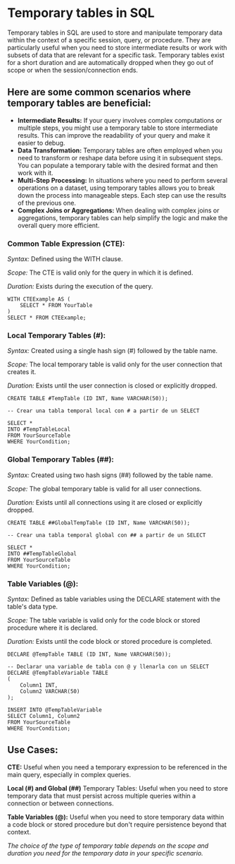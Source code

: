 # Temporary tables in SQL 

Temporary tables in SQL are used to store and manipulate temporary data within the context of a specific session, query, or procedure. They are particularly useful when you need to store intermediate results or work with subsets of data that are relevant for a specific task. Temporary tables exist for a short duration and are automatically dropped when they go out of scope or when the session/connection ends.

## Here are some common scenarios where temporary tables are beneficial:

- **Intermediate Results:** If your query involves complex computations or multiple steps, you might use a temporary table to store intermediate results. This can improve the readability of your query and make it easier to debug.
- **Data Transformation:** Temporary tables are often employed when you need to transform or reshape data before using it in subsequent steps. You can populate a temporary table with the desired format and then work with it.
- **Multi-Step Processing:** In situations where you need to perform several operations on a dataset, using temporary tables allows you to break down the process into manageable steps. Each step can use the results of the previous one.
- **Complex Joins or Aggregations:** When dealing with complex joins or aggregations, temporary tables can help simplify the logic and make the overall query more efficient.

### Common Table Expression (CTE):

*Syntax:* Defined using the WITH clause.

*Scope:* The CTE is valid only for the query in which it is defined.

*Duration:* Exists during the execution of the query.

```
WITH CTEExample AS (
    SELECT * FROM YourTable
)
SELECT * FROM CTEExample;
```

### Local Temporary Tables (#):

*Syntax:* Created using a single hash sign (#) followed by the table name.

*Scope:* The local temporary table is valid only for the user connection that creates it.

*Duration:* Exists until the user connection is closed or explicitly dropped.

```
CREATE TABLE #TempTable (ID INT, Name VARCHAR(50));
```

```
-- Crear una tabla temporal local con # a partir de un SELECT

SELECT *
INTO #TempTableLocal
FROM YourSourceTable
WHERE YourCondition;
```

### Global Temporary Tables (##):

*Syntax:* Created using two hash signs (##) followed by the table name.

*Scope:* The global temporary table is valid for all user connections.

*Duration:* Exists until all connections using it are closed or explicitly dropped.

```
CREATE TABLE ##GlobalTempTable (ID INT, Name VARCHAR(50));
```

```
-- Crear una tabla temporal global con ## a partir de un SELECT

SELECT *
INTO ##TempTableGlobal
FROM YourSourceTable
WHERE YourCondition;
```

### Table Variables (@):

*Syntax:* Defined as table variables using the DECLARE statement with the table's data type.

*Scope:* The table variable is valid only for the code block or stored procedure where it is declared.

*Duration:* Exists until the code block or stored procedure is completed.

```
DECLARE @TempTable TABLE (ID INT, Name VARCHAR(50));
```

```
-- Declarar una variable de tabla con @ y llenarla con un SELECT
DECLARE @TempTableVariable TABLE
(
    Column1 INT,
    Column2 VARCHAR(50)
);

INSERT INTO @TempTableVariable
SELECT Column1, Column2
FROM YourSourceTable
WHERE YourCondition;
```


## Use Cases:

**CTE:** Useful when you need a temporary expression to be referenced in the main query, especially in complex queries.

**Local (#) and Global (##)** Temporary Tables: Useful when you need to store temporary data that must persist across multiple queries within a connection or between connections.

**Table Variables (@):** Useful when you need to store temporary data within a code block or stored procedure but don't require persistence beyond that context.

*The choice of the type of temporary table depends on the scope and duration you need for the temporary data in your specific scenario.*
